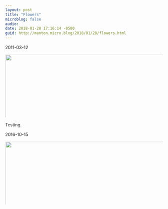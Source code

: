 ```yaml
---
layout: post
title: "Flowers"
microblog: false
audio: 
date: 2018-01-28 17:16:14 -0500
guid: http://manton.micro.blog/2018/01/28/flowers.html
---
```


2011-03-12

<a href="http://manton.micro.blog/uploads/2018/d25fa1ea00.jpg"><img src="http://manton.micro.blog/uploads/2018/d25fa1ea00.jpg" width="600" height="600" style="max-height: 200px; width: auto; padding: 1px;" /></a>

Testing.



2016-10-15

<a href="http://manton.micro.blog/uploads/2018/91857571a9.jpg"><img src="http://manton.micro.blog/uploads/2018/91857571a9.jpg" width="600" height="600" style="max-height: 200px; width: auto; padding: 1px;" /></a>






